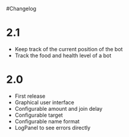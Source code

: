 #Changelog

# 2.1

* Keep track of the current position of the bot
* Track the food and health level of a bot

# 2.0

* First release
* Graphical user interface
* Configurable amount and join delay
* Configurable target
* Configurable name format
* LogPanel to see errors directly
